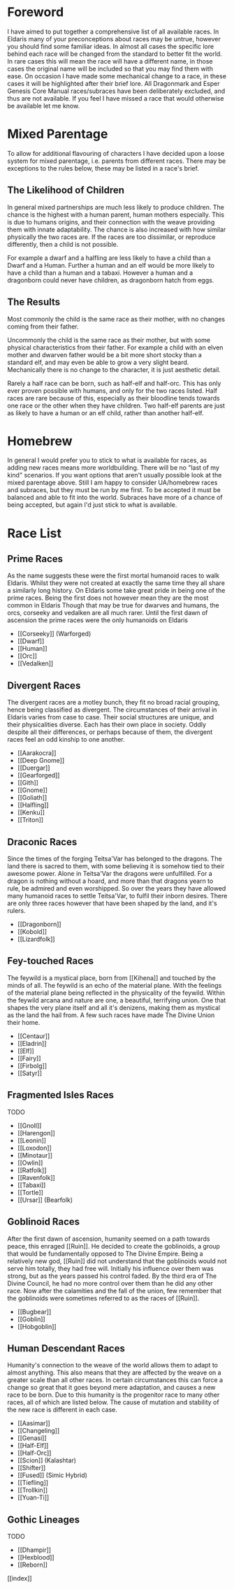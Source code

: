 # Foreword
I have aimed to put together a comprehensive list of all available races. In Eldaris many of your preconceptions about races may be untrue, however you should find some familiar ideas. In almost all cases the specific lore behind each race will be changed from the standard to better fit the world. In rare cases this will mean the race will have a different name, in those cases the original name will be included so that you may find them with ease. On occasion I have made some mechanical change to a race, in these cases it will be highlighted after their brief lore. All Dragonmark and Esper Genesis Core Manual races/subraces have been deliberately excluded, and thus are not available. If you feel I have missed a race that would otherwise be available let me know.

# Mixed Parentage
To allow for additional flavouring of characters I have decided upon a loose system for mixed parentage, i.e. parents from different races. There may be exceptions to the rules below, these may be listed in a race's brief.

## The Likelihood of Children
In general mixed partnerships are much less likely to produce children. The chance is the highest with a human parent, human mothers especially. This is due to humans origins, and their connection with the weave providing them with innate adaptability. The chance is also increased with how similar physically the two races are. If the races are too dissimilar, or reproduce differently, then a child is not possible.

For example a dwarf and a halfling are less likely to have a child than a Dwarf and a Human. Further a human and an elf would be more likely to have a child than a human and a tabaxi. However a human and a dragonborn could never have children, as dragonborn hatch from eggs.

## The Results
Most commonly the child is the same race as their mother, with no changes coming from their father.  

Uncommonly the child is the same race as their mother, but with some physical characteristics from their father. For example a child with an elven mother and dwarven father would be a bit more short stocky than a standard elf, and may even be able to grow a very slight beard. Mechanically there is no change to the character, it is just aesthetic detail.

Rarely a half race can be born, such as half-elf and half-orc. This has only ever proven possible with humans, and only for the two races listed. Half races are rare because of this, especially as their bloodline tends towards one race or the other when they have children. Two half-elf parents are just as likely to have a human or an elf child, rather than another half-elf.

# Homebrew
In general I would prefer you to stick to what is available for races, as adding new races means more worldbuilding. There will be no "last of my kind" scenarios. If you want options that aren't usually possible look at the mixed parentage above. Still I am happy to consider UA/homebrew races and subraces, but they must be run by me first. To be accepted it must be balanced and able to fit into the world. Subraces have more of a chance of being accepted, but again I'd just stick to what is available.

# Race List

## Prime Races
As the name suggests these were the first mortal humanoid races to walk Eldaris. Whilst they were not created at exactly the same time they all share a similarly long history. On Eldaris some take great pride in being one of the prime races. Being the first does not however mean they are the most common in Eldaris Though that may be true for dwarves and humans, the orcs, corseeky and vedalken are all much rarer. Until the first dawn of ascension the prime races were the only humanoids on Eldaris
- [[Corseeky]] (Warforged)
- [[Dwarf]]
- [[Human]]
- [[Orc]]
- [[Vedalken]]

## Divergent Races
The divergent races are a motley bunch, they fit no broad racial grouping, hence being classified as divergent. The circumstances of their arrival in Eldaris varies from case to case. Their social structures are unique, and their physicalities diverse. Each has their own place in society. Oddly despite all their differences, or perhaps because of them, the divergent races feel an odd kinship to one another.
- [[Aarakocra]]
- [[Deep Gnome]]
- [[Duergar]]
- [[Gearforged]]
- [[Gith]]
- [[Gnome]]
- [[Goliath]]
- [[Halfling]]
- [[Kenku]]
- [[Triton]]

## Draconic Races
Since the times of the forging Teitsa'Var has belonged to the dragons. The land there is sacred to them, with some believing it is somehow tied to their awesome power. Alone in Teitsa'Var the dragons were unfulfilled. For a dragon is nothing without a hoard, and more than that dragons yearn to rule, be admired and even worshipped. So over the years they have allowed many humanoid races to settle Teitsa'Var, to fulfil their inborn desires. There are only three races however that have been shaped by the land, and it's rulers.
- [[Dragonborn]]
- [[Kobold]]
- [[Lizardfolk]]

## Fey-touched Races
The feywild is a mystical place, born from [[Kihena]] and touched by the minds of all. The feywild is an echo of the material plane. With the feelings of the material plane being reflected in the physicality of the feywild. Within the feywild arcana and nature are one, a beautiful, terrifying union. One that shapes the very plane itself and all it's denizens, making them as mystical as the land the hail from. A few such races have made The Divine Union their home.
- [[Centaur]]
- [[Eladrin]]
- [[Elf]]
- [[Fairy]]
- [[Firbolg]]
- [[Satyr]]

## Fragmented Isles Races
TODO
- [[Gnoll]]
- [[Harengon]]
- [[Leonin]]
- [[Loxodon]]
- [[Minotaur]]
- [[Owlin]]
- [[Ratfolk]]
- [[Ravenfolk]]
- [[Tabaxi]]
- [[Tortle]]
- [[Ursar]] (Bearfolk)

## Goblinoid Races
After the first dawn of ascension, humanity seemed on a path towards peace, this enraged [[Ruin]]. He decided to create the goblinoids, a group that would be fundamentally opposed to The Divine Empire. Being a relatively new god, [[Ruin]] did not understand that the goblinoids would not serve him totally, they had free will. Initially his influence over them was strong, but as the years passed his control faded. By the third era of The Divine Council, he had no more control over them than he did any other race. Now after the calamities and the fall of the union, few remember that the goblinoids were sometimes referred to as the races of [[Ruin]]. 
- [[Bugbear]]
- [[Goblin]]
- [[Hobgoblin]]

## Human Descendant Races
Humanity's connection to the weave of the world allows them to adapt to almost anything. This also means that they are affected by the weave on a greater scale than all other races. In certain circumstances this can force a change so great that it goes beyond mere adaptation, and causes a new race to be born. Due to this humanity is the progenitor race to many other races, all of which are listed below. The cause of mutation and stability of the new race is different in each case.
- [[Aasimar]]
- [[Changeling]]
- [[Genasi]]
- [[Half-Elf]]
- [[Half-Orc]]
- [[Scion]] (Kalashtar)
- [[Shifter]]
- [[Fused]] (Simic Hybrid)
- [[Tiefling]]
- [[Trollkin]]
- [[Yuan-Ti]]

## Gothic Lineages
TODO
- [[Dhampir]]
- [[Hexblood]]
- [[Reborn]]

[[index]]
